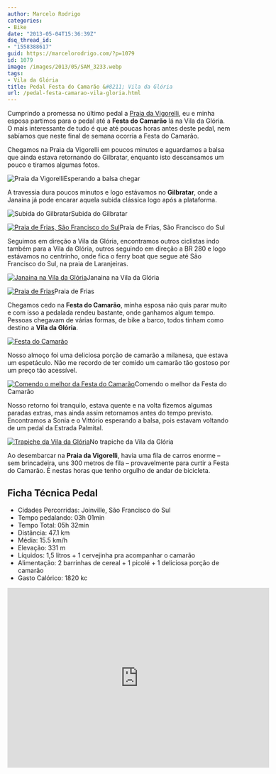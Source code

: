 ```yaml
---
author: Marcelo Rodrigo
categories:
- Bike
date: "2013-05-04T15:36:39Z"
dsq_thread_id:
- "1558388617"
guid: https://marcelorodrigo.com/?p=1079
id: 1079
image: /images/2013/05/SAM_3233.webp
tags:
- Vila da Glória
title: Pedal Festa do Camarão &#8211; Vila da Glória
url: /pedal-festa-camarao-vila-gloria.html
---
```


Cumprindo a promessa no último pedal a [Praia da Vigorelli](/ferry-boat-praia-vigorelli.html "Pedal Praia Vigorelli"), eu e minha esposa partimos para o pedal até a **Festa do Camarão** lá na Vila da Glória. O mais interessante de tudo é que até poucas horas antes deste pedal, nem sabíamos que neste final de semana ocorria a Festa do Camarão.

Chegamos na Praia da Vigorelli em poucos minutos e aguardamos a balsa que ainda estava retornando do Gilbratar, enquanto isto descansamos um pouco e tiramos algumas fotos.

![Praia da Vigorelli](/images/2013/05/SAM_3195.webp)Esperando a balsa chegar

A travessia dura poucos minutos e logo estávamos no **Gilbratar**, onde a Janaina já pode encarar aquela subida clássica logo após a plataforma.

![Subida do Gilbratar](/images/2013/05/SAM_3199.webp)Subida do Gilbratar

[![Praia de Frias, São Francisco do Sul](/images/2013/05/SAM_3204.webp)](/images/2013/05/SAM_3204.webp)Praia de Frias, São Francisco do Sul

Seguimos em direção a Vila da Glória, encontramos outros ciclistas indo também para a Vila da Glória, outros seguindo em direção a BR 280 e logo estávamos no centrinho, onde fica o ferry boat que segue até São Francisco do Sul, na praia de Laranjeiras.

[![Janaina na Vila da Glória](/images/2013/05/SAM_3205.webp)](/images/2013/05/SAM_3205.webp)Janaina na Vila da Glória

[![Praia de Frias](/images/2013/05/SAM_3211.webp)](/images/2013/05/SAM_3211.webp)Praia de Frias

Chegamos cedo na **Festa do Camarão**, minha esposa não quis parar muito e com isso a pedalada rendeu bastante, onde ganhamos algum tempo. Pessoas chegavam de várias formas, de bike a barco, todos tinham como destino a **Vila da Glória**.

[![Festa do Camarão](/images/2013/05/SAM_3222.webp)](/images/2013/05/SAM_3222.webp)

Nosso almoço foi uma deliciosa porção de camarão a milanesa, que estava um espetáculo. Não me recordo de ter comido um camarão tão gostoso por um preço tão acessível.

[![Comendo o melhor da Festa do Camarão](/images/2013/05/SAM_3233.webp)](/images/2013/05/SAM_3233.webp)Comendo o melhor da Festa do Camarão

Nosso retorno foi tranquilo, estava quente e na volta fizemos algumas paradas extras, mas ainda assim retornamos antes do tempo previsto. Encontramos a Sonia e o Vittório esperando a balsa, pois estavam voltando de um pedal da Estrada Palmital.

[![Trapiche da Vila da Glória](/images/2013/05/SAM_3228.webp)](/images/2013/05/SAM_3228.webp)No trapiche da Vila da Glória

Ao desembarcar na **Praia da Vigorelli**, havia uma fila de carros enorme – sem brincadeira, uns 300 metros de fila – provavelmente para curtir a Festa do Camarão. É nestas horas que tenho orgulho de andar de bicicleta.

## Ficha Técnica Pedal

- Cidades Percorridas: Joinville, São Francisco do Sul
- Tempo pedalando: 03h 01min
- Tempo Total: 05h 32min
- Distância: 47.1 km
- Média: 15.5 km/h
- Elevação: 331 m
- Líquidos: 1,5 litros + 1 cervejinha pra acompanhar o camarão
- Alimentação: 2 barrinhas de cereal + 1 picolé + 1 deliciosa porção de camarão
- Gasto Calórico: 1820 kc

<iframe frameborder="0" height="405" loading="lazy" scrolling="no" src="http://app.strava.com/activities/52316260/embed/2d8be3f71b7bdca41b31740eb0c79941c2891855" width="590"></iframe>